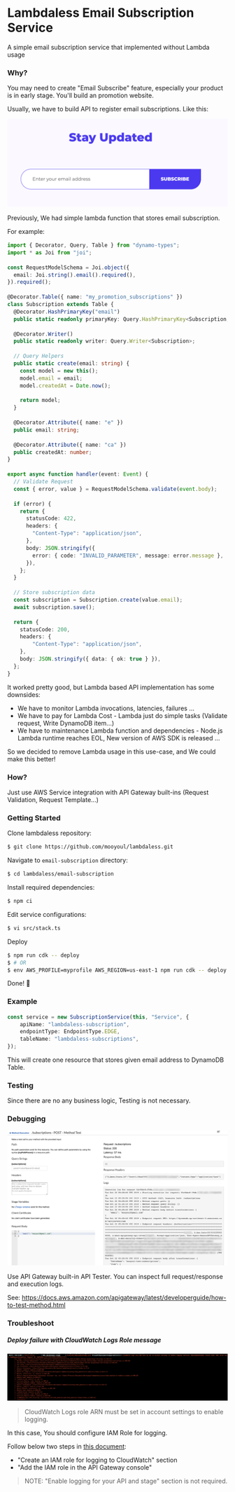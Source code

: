 # Lambdaless Email Subscription Service

A simple email subscription service that implemented without Lambda usage  

### Why?

You may need to create "Email Subscribe" feature, especially your product is in early stage. You'll build an promotion website.

Usually, we have to build API to register email subscriptions. Like this:

![Example](./assets/example.png)
 
Previously, We had simple lambda function that stores email subscription. 

For example: 

```typescript
import { Decorator, Query, Table } from "dynamo-types";
import * as Joi from "joi";

const RequestModelSchema = Joi.object({
  email: Joi.string().email().required(),
}).required();

@Decorator.Table({ name: "my_promotion_subscriptions" })
class Subscription extends Table {
  @Decorator.HashPrimaryKey("email")
  public static readonly primaryKey: Query.HashPrimaryKey<Subscription, string>;
                                                                    
  @Decorator.Writer()    
  public static readonly writer: Query.Writer<Subscription>;

  // Query Helpers
  public static create(email: string) {
    const model = new this();
    model.email = email;
    model.createdAt = Date.now();

    return model;
  }

  @Decorator.Attribute({ name: "e" })                              
  public email: string;
                                                                    
  @Decorator.Attribute({ name: "ca" })
  public createdAt: number;
}

export async function handler(event: Event) {
  // Validate Request
  const { error, value } = RequestModelSchema.validate(event.body);

  if (error) {
    return {
      statusCode: 422,
      headers: {
        "Content-Type": "application/json",      
      },
      body: JSON.stringify({
        error: { code: "INVALID_PARAMETER", message: error.message },
      }),
    }; 
  }
  
  // Store subscription data
  const subscription = Subscription.create(value.email);
  await subscription.save();
 
  return { 
    statusCode: 200,
    headers: {
        "Content-Type": "application/json",      
    },
    body: JSON.stringify({ data: { ok: true } }),
  };
}
```

It worked pretty good, but Lambda based API implementation has some downsides:

- We have to monitor Lambda invocations, latencies, failures ...
- We have to pay for Lambda Cost - Lambda just do simple tasks (Validate request, Write DynamoDB item...)
- We have to maintenance Lambda function and dependencies - Node.js Lambda runtime reaches EOL, New version of AWS SDK is released ...   

So we decided to remove Lambda usage in this use-case, and We could make this better!

### How?

Just use AWS Service integration with API Gateway built-ins (Request Validation, Request Template...) 

### Getting Started

Clone lambdaless repository:

```bash
$ git clone https://github.com/mooyoul/lambdaless.git
```

Navigate to `email-subscription` directory:

```bash
$ cd lambdaless/email-subscription
```

Install required dependencies:

```bash
$ npm ci
``` 

Edit service configurations:

```bash
$ vi src/stack.ts
```

Deploy

```bash
$ npm run cdk -- deploy
$ # OR
$ env AWS_PROFILE=myprofile AWS_REGION=us-east-1 npm run cdk -- deploy
```

Done! 🎉

### Example

```typescript
const service = new SubscriptionService(this, "Service", {
    apiName: "lambdaless-subscription",
    endpointType: EndpointType.EDGE,
    tableName: "lambdaless-subscriptions",
});
```

This will create one resource that stores given email address to DynamoDB Table. 


### Testing

Since there are no any business logic, Testing is not necessary.


### Debugging

![tester](./assets/tester.png)

Use API Gateway built-in API Tester. You can inspect full request/response and execution logs.

See: https://docs.aws.amazon.com/apigateway/latest/developerguide/how-to-test-method.html


### Troubleshoot

##### Deploy failure with CloudWatch Logs Role message

![error](./assets/failure.png)

> CloudWatch Logs role ARN must be set in account settings to enable logging.

In this case, You should configure IAM Role for logging.

Follow below two steps in [this document](https://aws.amazon.com/premiumsupport/knowledge-center/api-gateway-cloudwatch-logs/):

- "Create an IAM role for logging to CloudWatch" section
- "Add the IAM role in the API Gateway console"

> NOTE: "Enable logging for your API and stage" section is not required.

